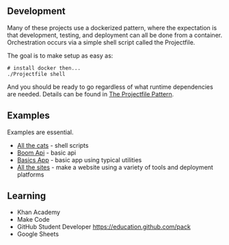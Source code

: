 ## Development

Many of these projects use a dockerized pattern, where the expectation is that development, testing, and deployment can all be done from a container. Orchestration occurs via a simple shell script called the Projectfile.

The goal is to make setup as easy as:

```shell
# install docker then...
./Projectfile shell
```

And you should be ready to go regardless of what runtime dependencies are needed. Details can be found in [The Projectfile Pattern](patterns/projectfile).

## Examples

Examples are essential.

- [All the cats](examples/allthecats) - shell scripts
- [Boom Api](examples/boomapi) - basic api
- [Basics App](examples/basicsapp) - basic app using typical utilities
- [All the sites](examples/allthesites) - make a website using a variety of tools and deployment platforms 

## Learning

- Khan Academy
- Make Code
- GitHub Student Developer https://education.github.com/pack
- Google Sheets
